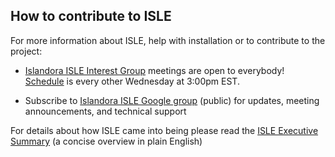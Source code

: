 ## How to contribute to ISLE

For more information about ISLE, help with installation or to contribute to the project:

* [Islandora ISLE Interest Group](https://github.com/islandora-interest-groups/Islandora-ISLE-Interest-Group) meetings are open to everybody! [Schedule](https://github.com/islandora-interest-groups/Islandora-ISLE-Interest-Group/#how-to-join) is every other Wednesday at 3:00pm EST.

* Subscribe to [Islandora ISLE Google group](https://groups.google.com/forum/#!forum/islandora-isle) (public) for updates, meeting announcements, and technical support

For details about how ISLE came into being please read the [ISLE Executive Summary](https://docs.google.com/document/d/17tAFxR6_b7sxXkE1teNDQZv0UZ0LLSkX8K05-U6A6nw/edit?usp=sharing) (a concise overview in plain English)

